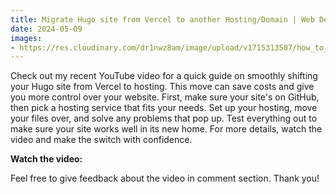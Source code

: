 ```yaml
---
title: Migrate Hugo site from Vercel to another Hosting/Domain | Web Dev
date: 2024-05-09
images:
- https://res.cloudinary.com/dr1nwz8am/image/upload/v1715313507/how_to_migrate_websites_vercel_to_own_domain_hosting_qjhv1y.webp
---
```


Check out my recent YouTube video for a quick guide on smoothly shifting your Hugo site from Vercel to hosting. This move can save costs and give you more control over your website. First, make sure your site's on GitHub, then pick a hosting service that fits your needs. Set up your hosting, move your files over, and solve any problems that pop up. Test everything out to make sure your site works well in its new home. For more details, watch the video and make the switch with confidence.

**Watch the video:**

[](https://youtu.be/Ih44j5y91i4)

Feel free to give feedback about the video in comment section.
Thank you!

